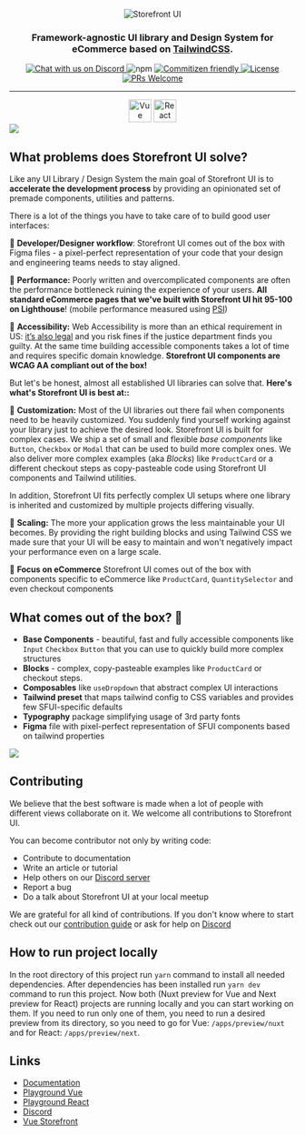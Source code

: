 <p align="center">
  <img src="https://user-images.githubusercontent.com/1626923/157498695-885de6c5-deba-416d-8287-51e7269aef56.png" alt="Storefront UI" />
</p>

<h3 align="center">
  Framework-agnostic UI library and Design System for eCommerce based on <a href="https://tailwindcss.com/">TailwindCSS</a>.
</h3>


<p align="center">
    <a href="https://discord.gg/vuestorefront">
        <img alt="Chat with us on Discord" src="https://img.shields.io/discord/770285988244750366?label=join%20discord&logo=Discord&logoColor=white" />
    </a>
    <img alt="npm" src="https://img.shields.io/npm/v/@storefront-ui/vue">
    <a href="http://commitizen.github.io/cz-cli/">
        <img alt="Commitizen friendly" src="https://img.shields.io/badge/commitizen-friendly-brightgreen.svg" />
    </a>
    <a href="https://github.com/vuestorefront/storefront-ui">
        <img alt="License" src="https://img.shields.io/github/license/vuestorefront/storefront-ui" />
    </a>
    <a href="https://github.com/vuestorefront/storefront-ui/pulls">
        <img alt="PRs Welcome" src="https://img.shields.io/badge/PRs-welcome-brightgreen.svg" />
    </a>
</p>
<hr>

<div align="center">
  <a href="https://docs.storefrontui.io/v2/vue/getting-started.html"><img alt="Vue Installation" height="40px" widh="120px" src="./_readme/vuebtn.svg" /></a>
  <a href="https://docs.storefrontui.io/v2/react/getting-started.html"><img alt="React Installation" height="40px" widh="120px" src="./_readme/reactbtn.svg" /></a>
</div>

<img src="./_readme/showcase.png">

## What problems does Storefront UI solve?

Like any UI Library / Design System the main goal of Storefront UI is to **accelerate the development process** by providing an opinionated set of premade components, utilities and patterns.

There is a lot of the things you have to take care of to build good user interfaces:

🔹 **Developer/Designer workflow**: Storefront UI comes out of the box with Figma files - a pixel-perfect representation of your code that your design and engineering teams needs to stay aligned. 

🔹 **Performance:** Poorly written and overcomplicated components are often the performance bottleneck ruining the experience of your users. **All standard eCommerce pages that we've built with Storefront UI hit 95-100 on Lighthouse**! (mobile performance measured using [PSI](https://pagespeed.web.dev/))

🔹 **Accessibility:**  Web Accessibility is more than an ethical requirement in US: [it’s also legal](https://adasitecompliance.com/website-accessibility-legal-requirement/) and you risk fines if the justice department finds you guilty.  At the same time building accessible components takes a lot of time and requires specific domain knowledge. **Storefront UI components are WCAG AA compliant out of the box!**

But let's be honest, almost all established UI libraries can solve that. **Here's what's Storefront UI is best at::**

🔸 **Customization:**  Most of the UI libraries out there fail when components need to be heavily customized. You suddenly find yourself working against your library just to achieve the desired look. Storefront UI is built for complex cases. We ship a set of small and flexible _base components_ like `Button`, `Checkbox` or `Modal` that can be used to build more complex ones. We also deliver more complex examples (aka _Blocks_) like `ProductCard` or a different checkout steps as copy-pasteable code using Storefront UI components and Tailwind utilities.

In addition, Storefront UI fits perfectly complex UI setups where one library is inherited and customized by multiple projects differing visually.

🔸 **Scaling:** The more your application grows the less maintainable your UI becomes. By providing the right building blocks and using Tailwind CSS we made sure that your UI will be easy to maintain and won't negatively impact your performance even on a large scale. 

🔸 **Focus on eCommerce** Storefront UI comes out of the box with components specific to eCommerce like `ProductCard`, `QuantitySelector` and even checkout components

## What comes out of the box? 🎁

- **Base Components** - beautiful, fast and fully accessible components like `Input` `Checkbox` `Button` that you can use to quickly build more complex structures
- **Blocks** - complex, copy-pasteable examples like `ProductCard` or checkout steps.
- **Composables** like `useDropdown` that abstract complex UI interactions
- **Tailwind preset** that maps tailwind config to CSS variables and provides few SFUI-specific defaults
- **Typography** package simplifying usage of 3rd party fonts
- **Figma** file with pixel-perfect representation of SFUI components based on tailwind properties

<a href="https://docs.storefrontui.io/v2/figma)"><img src="./_readme/figma_included.png"></a>

## Contributing

We believe that the best software is made when a lot of people with different views collaborate on it. We welcome all contributions to Storefront UI.

You can become contributor not only by writing code:

- Contribute to documentation
- Write an article or tutorial
- Help others on our [Discord server](https://discord.vuestorefront.io) 
- Report a bug
- Do a talk about Storefront UI at your local meetup

We are grateful for all kind of contributions. If you don't know where to start check out our [contribution guide](./CONTRIBUTING.md) or ask for help on [Discord](https://discord.vuestorefront.io)

## How to run project locally

In the root directory of this project run `yarn` command to install all needed dependencies. 
After dependencies has been installed run `yarn dev` command to run this project.
Now both (Nuxt preview for Vue and Next preview for React) projects are running locally and you can start working on them.
If you need to run only one of them, you need to run a desired preview from its directory, so you need to go for Vue: `/apps/preview/nuxt` and for React: `/apps/preview/next`. 

## Links

- [Documentation](https://docs.storefrontui.io/v2/)
- [Playground Vue](https://play-vue.vuestorefront.io)
- [Playground React](https://play-react.vuestorefront.io)
- [Discord](https://discord.vuestorefront.io)
- [Vue Storefront](https://vuestorefront.io)
